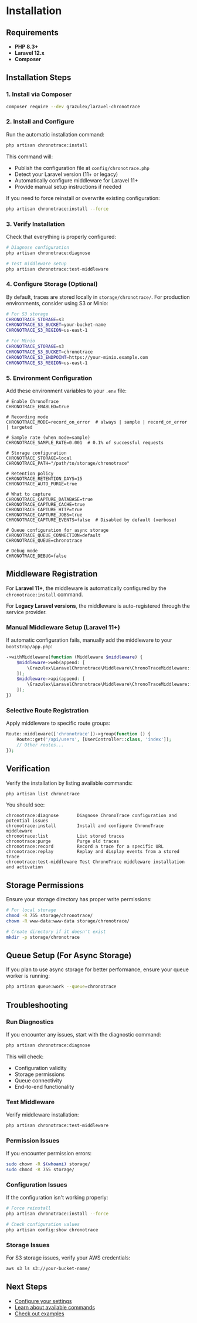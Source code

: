 # Installation

## Requirements

- **PHP 8.3+**
- **Laravel 12.x**
- **Composer**

## Installation Steps

### 1. Install via Composer

```bash
composer require --dev grazulex/laravel-chronotrace
```

### 2. Install and Configure

Run the automatic installation command:

```bash
php artisan chronotrace:install
```

This command will:
- Publish the configuration file at `config/chronotrace.php`
- Detect your Laravel version (11+ or legacy)
- Automatically configure middleware for Laravel 11+
- Provide manual setup instructions if needed

If you need to force reinstall or overwrite existing configuration:

```bash
php artisan chronotrace:install --force
```

### 3. Verify Installation

Check that everything is properly configured:

```bash
# Diagnose configuration
php artisan chronotrace:diagnose

# Test middleware setup
php artisan chronotrace:test-middleware
```

### 4. Configure Storage (Optional)

By default, traces are stored locally in `storage/chronotrace/`. For production environments, consider using S3 or Minio:

```bash
# For S3 storage
CHRONOTRACE_STORAGE=s3
CHRONOTRACE_S3_BUCKET=your-bucket-name
CHRONOTRACE_S3_REGION=us-east-1

# For Minio
CHRONOTRACE_STORAGE=s3
CHRONOTRACE_S3_BUCKET=chronotrace
CHRONOTRACE_S3_ENDPOINT=https://your-minio.example.com
CHRONOTRACE_S3_REGION=us-east-1
```

### 5. Environment Configuration

Add these environment variables to your `.env` file:

```env
# Enable ChronoTrace
CHRONOTRACE_ENABLED=true

# Recording mode
CHRONOTRACE_MODE=record_on_error  # always | sample | record_on_error | targeted

# Sample rate (when mode=sample)
CHRONOTRACE_SAMPLE_RATE=0.001  # 0.1% of successful requests

# Storage configuration
CHRONOTRACE_STORAGE=local
CHRONOTRACE_PATH="/path/to/storage/chronotrace"

# Retention policy
CHRONOTRACE_RETENTION_DAYS=15
CHRONOTRACE_AUTO_PURGE=true

# What to capture
CHRONOTRACE_CAPTURE_DATABASE=true
CHRONOTRACE_CAPTURE_CACHE=true
CHRONOTRACE_CAPTURE_HTTP=true
CHRONOTRACE_CAPTURE_JOBS=true
CHRONOTRACE_CAPTURE_EVENTS=false  # Disabled by default (verbose)

# Queue configuration for async storage
CHRONOTRACE_QUEUE_CONNECTION=default
CHRONOTRACE_QUEUE=chronotrace

# Debug mode
CHRONOTRACE_DEBUG=false
```

## Middleware Registration

For **Laravel 11+**, the middleware is automatically configured by the `chronotrace:install` command.

For **Legacy Laravel versions**, the middleware is auto-registered through the service provider.

### Manual Middleware Setup (Laravel 11+)

If automatic configuration fails, manually add the middleware to your `bootstrap/app.php`:

```php
->withMiddleware(function (Middleware $middleware) {
    $middleware->web(append: [
        \Grazulex\LaravelChronotrace\Middleware\ChronoTraceMiddleware::class,
    ]);
    $middleware->api(append: [
        \Grazulex\LaravelChronotrace\Middleware\ChronoTraceMiddleware::class,
    ]);
})
```

### Selective Route Registration

Apply middleware to specific route groups:

```php
Route::middleware(['chronotrace'])->group(function () {
    Route::get('/api/users', [UserController::class, 'index']);
    // Other routes...
});
```

## Verification

Verify the installation by listing available commands:

```bash
php artisan list chronotrace
```

You should see:

```
chronotrace:diagnose       Diagnose ChronoTrace configuration and potential issues
chronotrace:install        Install and configure ChronoTrace middleware
chronotrace:list           List stored traces
chronotrace:purge          Purge old traces  
chronotrace:record         Record a trace for a specific URL
chronotrace:replay         Replay and display events from a stored trace
chronotrace:test-middleware Test ChronoTrace middleware installation and activation
```

## Storage Permissions

Ensure your storage directory has proper write permissions:

```bash
# For local storage
chmod -R 755 storage/chronotrace/
chown -R www-data:www-data storage/chronotrace/

# Create directory if it doesn't exist
mkdir -p storage/chronotrace
```

## Queue Setup (For Async Storage)

If you plan to use async storage for better performance, ensure your queue worker is running:

```bash
php artisan queue:work --queue=chronotrace
```

## Troubleshooting

### Run Diagnostics

If you encounter any issues, start with the diagnostic command:

```bash
php artisan chronotrace:diagnose
```

This will check:
- Configuration validity
- Storage permissions
- Queue connectivity
- End-to-end functionality

### Test Middleware

Verify middleware installation:

```bash
php artisan chronotrace:test-middleware
```

### Permission Issues

If you encounter permission errors:

```bash
sudo chown -R $(whoami) storage/
sudo chmod -R 755 storage/
```

### Configuration Issues

If the configuration isn't working properly:

```bash
# Force reinstall
php artisan chronotrace:install --force

# Check configuration values
php artisan config:show chronotrace
```

### Storage Issues

For S3 storage issues, verify your AWS credentials:

```bash
aws s3 ls s3://your-bucket-name/
```

## Next Steps

- [Configure your settings](configuration.md)
- [Learn about available commands](commands.md)
- [Check out examples](../examples/README.md)